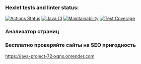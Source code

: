 ### Hexlet tests and linter status:
[![Actions Status](https://github.com/Neksus87/java-project-72/actions/workflows/hexlet-check.yml/badge.svg)](https://github.com/Neksus87/java-project-72/actions)
[![Java CI](https://github.com/Neksus87/java-project-72/actions/workflows/main.yml/badge.svg)](https://github.com/Neksus87/java-project-72/actions/workflows/main.yml)
[![Maintainability](https://api.codeclimate.com/v1/badges/f4cc07c14afea189ac03/maintainability)](https://codeclimate.com/github/Neksus87/java-project-72/maintainability)
[![Test Coverage](https://api.codeclimate.com/v1/badges/f4cc07c14afea189ac03/test_coverage)](https://codeclimate.com/github/Neksus87/java-project-72/test_coverage)

### Анализатор страниц
### Бесплатно проверяйте сайты на SEO пригодность
https://java-project-72-xqnx.onrender.com

